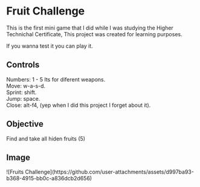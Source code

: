 <h1>Fruit Challenge</h1>

This is the first mini game that I did while I was studying the Higher Technichal Certificate,
This project was created for learning purposes.

If you wanna test it you can play it.
<h2>Controls</h2>
Numbers: 1 - 5 Its for diferent weapons.<br/>
Move: w-a-s-d.<br/>
Sprint: shift.<br/>
Jump: space.<br/>
Close: alt-f4, (yep when I did this project I forget about it).<br/>
<h2>Objective</h2>
Find and take all hiden fruits (5)

<h2>Image</h2>
![Fruits Challenge](https://github.com/user-attachments/assets/d997ba93-b368-4915-bb0c-a836dcb2d656)
